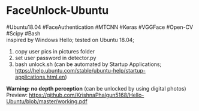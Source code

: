 # FaceUnlock-Ubuntu
#Ubuntu18.04 #FaceAuthentication #MTCNN #Keras #VGGFace #Open-CV #Scipy #Bash
</br>
inspired by Windows Hello; tested on Ubuntu 18.04;
</br>
1. copy user pics in pictures folder
2. set user password in detector.py
3. bash unlock.sh (can be automated by Startup Applications;
https://help.ubuntu.com/stable/ubuntu-help/startup-applications.html.en)

**Warning: no depth perception** (can be unlocked by using digital photos)
</br>
Preview: https://github.com/KrishnaPhalgun5168/Hello-Ubuntu/blob/master/working.pdf
</br>
